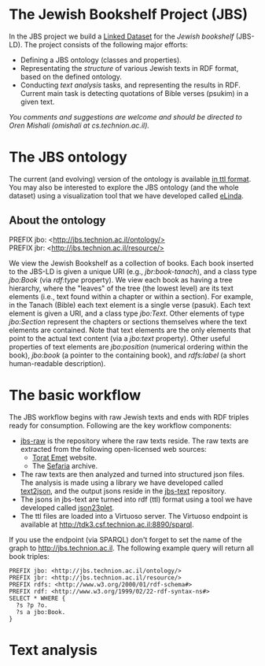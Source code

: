 # The Jewish Bookshelf Project (JBS)
In the JBS project we build a [Linked Dataset](https://en.wikipedia.org/wiki/Linked_data) for the *Jewish bookshelf* (JBS-LD). The project consists of the following major efforts:
- Defining a JBS ontology (classes and properties).
- Representating the *structure* of various Jewish texts in RDF format, based on the defined ontology.
- Conducting *text analysis* tasks, and representing the results in RDF. Current main task is detecting quotations of Bible verses (psukim) in a given text.

*You comments and suggestions are welcome and should be directed to Oren Mishali (omishali at cs.technion.ac.il).*

# The JBS ontology
The current (and evolving) version of the ontology is available [in ttl format](https://github.com/TechnionTDK/jbs-json23plet/blob/master/ontologies/ttl/JbsOntology.ttl). You may also be interested to explore the JBS ontology (and the whole dataset) using a visualization tool that we have developed called [eLinda](http://tdk-p6.cs.technion.ac.il:8081/?graph=jbs.technion.ac.il&languages=&endpoint=tdk3.csf.technion.ac.il:8890/sparql).

## About the ontology
PREFIX jbo: \<http://jbs.technion.ac.il/ontology/>  
PREFIX jbr: \<http://jbs.technion.ac.il/resource/>

We view the Jewish Bookshelf as a collection of books. Each book inserted to the JBS-LD is given a unique URI (e.g., *jbr:book-tanach*), and a class type *jbo:Book* (via *rdf:type* property). We view each book as having a tree hierarchy, where the "leaves" of the tree (the lowest level) are its text elements (i.e., text found within a chapter or within a section). For example, in the Tanach (Bible) each text element is a single verse (pasuk). Each text element is given a URI, and a class type *jbo:Text*. Other elements of type *jbo:Section* represent the chapters or sections themselves where the text elements are contained. Note that text elements are the only elements that point to the actual text content (via a *jbo:text* property). Other useful properties of text elements are *jbo:position* (numerical ordering within the book), *jbo:book* (a pointer to the containing book), and *rdfs:label* (a short human-readable description).

# The basic workflow
The JBS workflow begins with raw Jewish texts and ends with RDF triples ready for consumption. Following are the key workflow components:
- [jbs-raw](https://github.com/TechnionTDK/jbs-raw) is the repository where the raw texts reside. The raw texts are extracted from the following open-licensed web sources:
  - [Torat Emet](http://www.ateret4u.com/online/a_root.html) website.
  - The [Sefaria](https://github.com/Sefaria/Sefaria-Export) archive.
- The raw texts are then analyzed and turned into structured json files. The analysis is made using a library we have developed called [text2json](https://github.com/TechnionTDK/jbs-text2json), and the output jsons reside in the [jbs-text](https://github.com/TechnionTDK/jbs-text) repository.
- The jsons in jbs-text are turned into rdf (ttl) format using a tool we have developed called [json23plet](https://github.com/TechnionTDK/jbs-json23plet).
- The ttl files are loaded into a Virtuoso server. The Virtuoso endpoint is available at http://tdk3.csf.technion.ac.il:8890/sparql.

If you use the endpoint (via SPARQL) don't forget to set the name of the graph to http://jbs.technion.ac.il. The following example query will return all book triples:

```
PREFIX jbo: <http://jbs.technion.ac.il/ontology/>
PREFIX jbr: <http://jbs.technion.ac.il/resource/>
PREFIX rdfs: <http://www.w3.org/2000/01/rdf-schema#>
PREFIX rdf: <http://www.w3.org/1999/02/22-rdf-syntax-ns#>
SELECT * WHERE {
  ?s ?p ?o.
  ?s a jbo:Book.
}
```

# Text analysis

